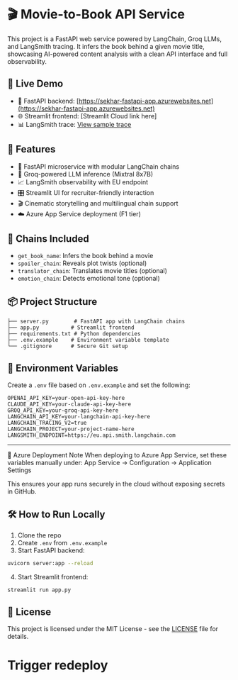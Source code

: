 # 🎬 Movie-to-Book API Service

This project is a FastAPI web service powered by LangChain, Groq LLMs, and LangSmith tracing. It infers the book behind a given movie title, showcasing AI-powered content analysis with a clean API interface and full observability.

## 🚀 Live Demo

- 🔗 FastAPI backend: [https://sekhar-fastapi-app.azurewebsites.net](https://sekhar-fastapi-app.azurewebsites.net)
- 🌐 Streamlit frontend: [Streamlit Cloud link here]
- 📊 LangSmith trace: [View sample trace](https://eu.smith.langchain.com/public/trace/your-trace-id)

## 🧠 Features

- 🔗 FastAPI microservice with modular LangChain chains
- 🧠 Groq-powered LLM inference (Mixtral 8x7B)
- 📈 LangSmith observability with EU endpoint
- 🎛️ Streamlit UI for recruiter-friendly interaction
- 🎬 Cinematic storytelling and multilingual chain support
- ☁️ Azure App Service deployment (F1 tier)

## 🧪 Chains Included

- `get_book_name`: Infers the book behind a movie
- `spoiler_chain`: Reveals plot twists (optional)
- `translator_chain`: Translates movie titles (optional)
- `emotion_chain`: Detects emotional tone (optional)

## 📦 Project Structure

```
├── server.py        # FastAPI app with LangChain chains
├── app.py          # Streamlit frontend
├── requirements.txt # Python dependencies
├── .env.example    # Environment variable template
└── .gitignore      # Secure Git setup
```

## 🔐 Environment Variables

Create a `.env` file based on `.env.example` and set the following:

```env
OPENAI_API_KEY=your-open-api-key-here
CLAUDE_API_KEY=your-claude-api-key-here
GROQ_API_KEY=your-groq-api-key-here
LANGCHAIN_API_KEY=your-langchain-api-key-here
LANGCHAIN_TRACING_V2=true
LANGCHAIN_PROJECT=your-project-name-here
LANGSMITH_ENDPOINT=https://eu.api.smith.langchain.com
```

---

🧭 Azure Deployment Note When deploying to Azure App Service, set these variables manually under: App Service → Configuration → Application Settings

This ensures your app runs securely in the cloud without exposing secrets in GitHub.

## 🛠️ How to Run Locally

1. Clone the repo
2. Create `.env` from `.env.example`
3. Start FastAPI backend:

```bash
uvicorn server:app --reload
```

4. Start Streamlit frontend:

```bash
streamlit run app.py
```

## 📄 License

This project is licensed under the MIT License - see the [LICENSE](LICENSE) file for details.
# Trigger redeploy
